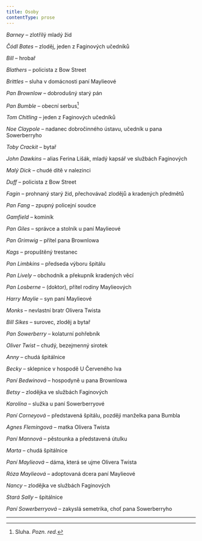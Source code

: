 ```yaml
---
title: Osoby
contentType: prose
---
```


<section>

_Barney_ – zlotřilý mladý žid

_Čódl Bates_ – zloděj, jeden z Faginových učedníků

_Bill_ – hrobař

_Blathers_ – policista z Bow Street

_Brittles_ – sluha v domácnosti paní Maylieové

_Pan Brownlow_ – dobrodušný starý pán

_Pan Bumble_ – obecní serbus[^1]

_Tom Chitling_ – jeden z Faginových učedníků

_Noe Claypole_ – nadanec dobročinného ústavu, učedník u pana Sowerberryho

_Toby Crackit_ – bytař

_John Dawkins_ – alias Ferina Lišák, mladý kapsář ve službách Fagi­nových

_Malý Dick_ – chudé dítě v nalezinci

_Duff_ – policista z Bow Street

_Fagin_ – prohnaný starý žid, přechovávač zlodějů a kradených předmětů

_Pan Fang_ – zpupný policejní soudce

_Gamfield_ – kominík

_Pan Giles_ – správce a stolník u paní Maylieové

_Pan Grimwig_ – přítel pana Brownlowa

_Kags_ – propuštěný trestanec

_Pan Limbkins_ – předseda výboru špitálu

_Pan Lively_ – obchodník a překupník kradených věcí

_Pan Losberne_ – (doktor), přítel rodiny Maylieových

_Harry Maylie_ – syn paní Maylieové

_Monks_ – nevlastní bratr Olivera Twista

_Bill Sikes_ – surovec, zloděj a bytař

_Pan Sowerberry_ – kolaturní pohřebník

_Oliver Twist_ – chudý, bezejmenný sirotek

_Anny_ – chudá špitálnice

_Becky_ – sklepnice v hospodě U Červeného lva

_Paní Bedwinová_ – hospodyně u pana Brownlowa

_Betsy_ – zlodějka ve službách Faginových

_Karolína_ – služka u paní Sowerberryové

_Paní Corneyová_ – představená špitálu, později manželka pana Bumbla

_Agnes Flemingová_ – matka Olivera Twista

_Paní Mannová_ – pěstounka a představená útulku

_Marta_ – chudá špitálnice

_Paní Maylieová_ – dáma, která se ujme Olivera Twista

_Róza Maylieová_ – adoptovaná dcera paní Maylieové

_Nancy_ – zlodějka ve službách Faginových

_Stará Sally_ – špitálnice

_Paní Sowerberryová_ – zakyslá semetrika, choť pana Sowerberryho

* * *

[^1]: Sluha. _Pozn. red._

</section>
